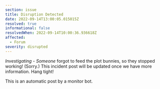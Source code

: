 ```yaml
---
section: issue
title: Disruption Detected
date: 2022-09-14T13:00:05.015015Z
resolved: true
informational: false
resolvedWhen: 2022-09-14T10:00:36.936618Z
affected:
  - Forum
severity: disrupted
---
```

*Investigating* - _Someone_ forgot to feed the plot bunnies, so they stopped working! (Sorry.) This incident post will be updated once we have more information. Hang tight!

This is an automatic post by a monitor bot.
        